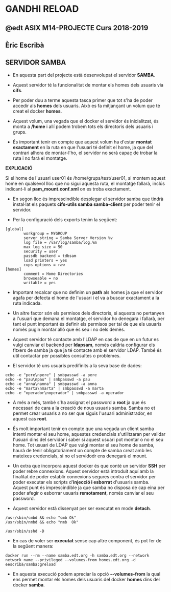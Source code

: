 # GANDHI RELOAD
## @edt ASIX M14-PROJECTE Curs 2018-2019
## Èric Escribà

## SERVIDOR SAMBA

* En aquesta part del projecte està desenvolupat el servidor **SAMBA**.

* Aquest servidor té la funcionalitat de montar els homes dels usuaris via **cifs**.

* Per poder duu a terme aquesta tasca primer que tot s'ha de poder accedir als **homes** dels usuaris. Això es fa mitjançant un volum que té creat el docker **homes**.

* Aquest volum, una vegada que el docker el servidor és inicialitzat, és monta a **/home** i allí podem trobem tots els directoris dels usuaris i grups.

* És important tenir en compte que aquest volum ha d'estar **montat exactament** en la ruta en que l'usuari té definit el home, ja que del contrari alhora de montar-l'ho, el servidor no serà capaç de trobar
la ruta i no farà el montatge. 

**EXPLICACIÓ**

Si el home de l'usuari user01 és /home/grups/test/user01, si montem aquest home en qualsevol lloc que no sigui aquesta ruta, el montatge fallarà, inclús indicant-li al **pam_mount.conf.xml** on es troba
exactament.

* En segon lloc és imprescindible desplegar el servidor samba que tindrà instal·lat els paquets **cifs-utils samba samba-client** per poder tenir el servidor.

* Per la configuració dels exports tenim la següent:

```
[global]
        workgroup = MYGROUP
        server string = Samba Server Version %v
        log file = /var/log/samba/log.%m
        max log size = 50
        security = user
        passdb backend = tdbsam
        load printers = yes
        cups options = raw
[homes]
        comment = Home Directories
        browseable = no
        writable = yes
```

* Important recalcar que no definim un **path** als homes ja que el servidor agafa per defecta el home de l'usuari i el va a buscar exactament a la ruta indicada. 

* Un altre factor són els permisos dels directoris, si aquests no pertanyen a l'usuari que demana el montatge, el servidor ho denegara i fallarà, per tant el punt important és definir els permisos
per tal de que els usuaris nomès pugin montar allò que és seu i no dels demès.

* Aquest servidor té contacte amb l'LDAP en cas de que en un futur es vulgi canviar el backend per **ldapsam**, nomès caldria configurar els fitxers de samba ja que ja té contacte amb el servidor LDAP. 
També és util contactar per possibles consultes o problemes.

* El servidor té uns usuaris predifinits a la seva base de dades:

```
echo -e "pere\npere" | smbpasswd -a pere
echo -e "pau\npau" | smbpasswd -a pau
echo -e "anna\nanna" | smbpasswd -a anna
echo -e "marta\nmarta" | smbpasswd -a marta
echo -e "operador\noperador" | smbpasswd -a operador

```

* A més a més, també s'ha assignat el password a **root** ja que és necessari de cara a la creació de nous usuaris samba. Samba no et permet crear usuaris a no ser que siguis l'usuari administrador, en aquest cas **root**.


* És molt important tenir en compte que una vegada un client samba intenti montar el seu home, aquestes credencials s'utilitzaran per validar l'usuari dins del servidor i saber si aquest usuari pot montar o no el seu home. Tot usuari de LDAP que vulgi montar el seu home de samba, haurà de tenir obligatoriament un compte de samba creat amb les mateixes credencials, si no el servidodr ens denegarà el mount. 


* Un extra que incorpora aquest docker és que contè un servidor **SSH** per poder rebre connexions. Aquest servidor està introduit aquí amb la finalitat de poder establir connexions segures contra el servidor per poder executar els scripts d'**injecció i esborrat** d'usuaris samba.  
Aquest punt és imprescindible ja que samba no disposa de cap eina per poder afegir o esborrar usuaris **remotament**, nomès canviar el seu password.

* Aquest servidor està dissenyat per ser executat en mode **detach**.

```
/usr/sbin/smbd && echo "smb Ok" 
/usr/sbin/nmbd && echo "nmb  Ok" 

/usr/sbin/sshd -D
```


* En cas de voler ser **executat** sense cap altre component, és pot fer de la següent manera:

```
docker run --rm --name samba.edt.org -h samba.edt.org --network network_name --privileged --volumes-from homes.edt.org -d eescriba/samba:greload

```

* En aquesta execució podem apreciar la opció **--volumes-from** la qual ens permet montar els homes dels usuaris del docker **homes** dins del docker **samba**.

